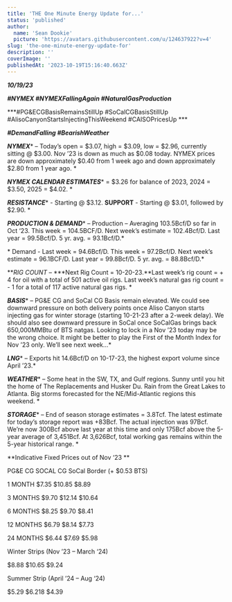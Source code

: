 ```yaml
---
title: 'THE One Minute Energy Update for...'
status: 'published'
author:
  name: 'Sean Dookie'
  picture: 'https://avatars.githubusercontent.com/u/124637922?v=4'
slug: 'the-one-minute-energy-update-for'
description: ''
coverImage: ''
publishedAt: '2023-10-19T15:16:40.663Z'
---
```


***10/19/23***

***\#NYMEX #NYMEXFallingAgain #NaturalGasProduction***

***\#PG&ECGBasisRemainsStillUp #SoCalCGBasisStillUp #AlisoCanyonStartsInjectingThisWeekend #CAISOPricesUp ***

***\#DemandFalling #BearishWeather***

***NYMEX**** – Today’s open = $3.07, high = $3.09, low = $2.96, currently sitting @ $3.00. Nov ’23 is down as much as $0.08 today. NYMEX prices are down approximately $0.40 from 1 week ago and down approximately $2.80 from 1 year ago. *

***NYMEX CALENDAR ESTIMATES**** = $3.26 for balance of 2023, 2024 = $3.50, 2025 = $4.02. *

***RESISTANCE**** \- Starting @ $3.12. ****SUPPORT**** \- Starting @ $3.01, followed by $2.90. *

***PRODUCTION & DEMAND**** – Production – Averaging 103.5Bcf/D so far in Oct ‘23. This week = 104.5BCF/D. Next week’s estimate = 102.4Bcf/D. Last year = 99.5Bcf/D. 5 yr. avg. = 93.1Bcf/D.*

* Demand - Last week = 94.6Bcf/D. This week = 97.2Bcf/D. Next week’s estimate = 96.1BCF/D. Last year = 99.8Bcf/D. 5 yr. avg. = 88.8Bcf/D.*

***RIG COUNT –* ***Next Rig Count = 10-20-23.**Last week’s rig count = + 4 for oil with a total of 501 active oil rigs. Last week’s natural gas rig count = - 1 for a total of 117 active natural gas rigs. *

***BASIS**** – PG&E CG and SoCal CG Basis remain elevated. We could see downward pressure on both delivery points once Aliso Canyon starts injecting gas for winter storage (starting 10-21-23 after a 2-week delay). We should also see downward pressure in SoCal once SoCalGas brings back 650,000MMBtu of BTS natgas. Looking to lock in a Nov ’23 today may be the wrong choice. It might be better to play the First of the Month Index for Nov ’23 only. We’ll see next week…*

***LNG**** – Exports hit 14.6Bcf/D on 10-17-23, the highest export volume since April ’23.*

***WEATHER**** – Some heat in the SW, TX, and Gulf regions. Sunny until you hit the home of The Replacements and Husker Du. Rain from the Great Lakes to Atlanta. Big storms forecasted for the NE/Mid-Atlantic regions this weekend. *

***STORAGE**** – End of season storage estimates = 3.8Tcf. The latest estimate for today’s storage report was +83Bcf. The actual injection was 97Bcf. We’re now 300Bcf above last year at this time and only 175Bcf above the 5-year average of 3,451Bcf. At 3,626Bcf, total working gas remains within the 5-year historical range. *

**Indicative Fixed Prices out of Nov ‘23 **

PG&E CG SOCAL CG SoCal Border (+ $0.53 BTS)

1 MONTH $7.35 $10.85 $8.89

3 MONTHS $9.70 $12.14 $10.64

6 MONTHS $8.25 $9.70 $8.41

12 MONTHS $6.79 $8.14 $7.73

24 MONTHS $6.44 $7.69 $5.98

Winter Strips (Nov ’23 – March ‘24)

$8.88 $10.65 $9.24

Summer Strip (April ’24 – Aug ‘24)

$5.29 $6.218 $4.39

